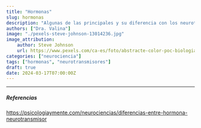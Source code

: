 ```yaml
---
title: "Hormonas"
slug: hormonas
description: "Algunas de las principales y su diferencia con los neurotransmisores."
authors: ["Dra. Valina"]
image: "./pexels-steve-johnson-13014236.jpg"
image_attribution:
    author: Steve Johnson
    url: https://www.pexels.com/ca-es/foto/abstracte-color-poc-biologia-13014236/
categories: ["neurociencia"]
tags: ["hormonas", "neurotransmisores"]
draft: true
date: 2024-03-17T07:00:00Z
---
```


---

##### Referencias

https://psicologiaymente.com/neurociencias/diferencias-entre-hormona-neurotransmisor

